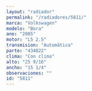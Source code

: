 ```yaml
---
layout: "radiador"
permalink: "/radiadores/5811/"
marca: "Volkswagen"
modelo: "Bora"
ano: "2005"
motor: "L5 2.5"
transmision: "Automática"
parte: "434022"
clima: "Con clima"
alto: "25 9/16"
ancho: "15 1/4"
observaciones: ""
id: "5811"
---
```


